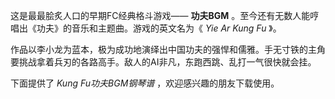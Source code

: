 

这是最最脍炙人口的早期FC经典格斗游戏—— **功夫BGM** 。至今还有无数人能哼唱出《功夫》的音乐和主题曲。游戏的英文名为《 _Yie Ar Kung
Fu_ 》。

作品以李小龙为蓝本，极为成功地演绎出中国功夫的强悍和儒雅。手无寸铁的主角要挑战拿着兵刃的各路高手。敌人的AI非凡，东跑西跳、乱打一气很快就会挂。

下面提供了 _Kung Fu功夫BGM钢琴谱_ ，欢迎感兴趣的朋友下载使用。

